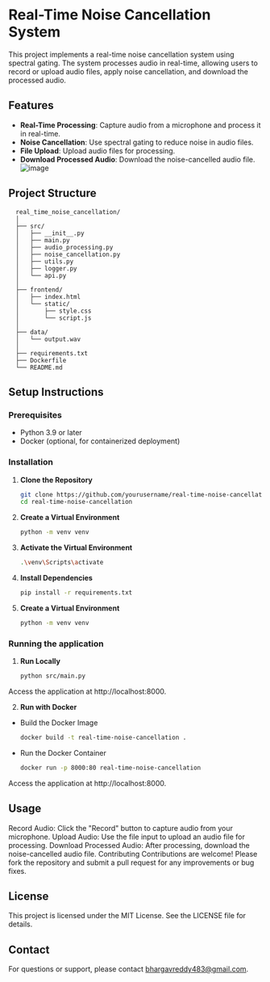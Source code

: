 # Real-Time Noise Cancellation System

This project implements a real-time noise cancellation system using spectral gating. The system processes audio in real-time, allowing users to record or upload audio files, apply noise cancellation, and download the processed audio.

## Features

- **Real-Time Processing**: Capture audio from a microphone and process it in real-time.
- **Noise Cancellation**: Use spectral gating to reduce noise in audio files.
- **File Upload**: Upload audio files for processing.
- **Download Processed Audio**: Download the noise-cancelled audio file.
![image](https://github.com/user-attachments/assets/c7519c2f-0730-4c11-8e5d-1c745456e053)


## Project Structure

      real_time_noise_cancellation/
      │
      ├── src/
      │   ├── __init__.py
      │   ├── main.py
      │   ├── audio_processing.py
      │   ├── noise_cancellation.py
      │   ├── utils.py
      │   ├── logger.py
      │   └── api.py
      │
      ├── frontend/
      │   ├── index.html
      │   └── static/
      │       ├── style.css
      │       └── script.js
      │
      ├── data/
      │   └── output.wav
      │
      ├── requirements.txt
      ├── Dockerfile
      └── README.md


## Setup Instructions

### Prerequisites

- Python 3.9 or later
- Docker (optional, for containerized deployment)

### Installation

1. **Clone the Repository**

   ```bash
   git clone https://github.com/yourusername/real-time-noise-cancellation.git
   cd real-time-noise-cancellation


2. **Create a Virtual Environment**
     ```bash
     python -m venv venv

3. **Activate the Virtual Environment**
     ```bash
     .\venv\Scripts\activate
     
4. **Install Dependencies**
     ```bash
     pip install -r requirements.txt
5. **Create a Virtual Environment**
     ```bash
     python -m venv venv


### Running the application

1. **Run Locally**
    ```bash
    python src/main.py
  Access the application at http://localhost:8000.

2. **Run with Docker**

- Build the Docker Image
  ```bash
  docker build -t real-time-noise-cancellation .
- Run the Docker Container
  ```bash
  docker run -p 8000:80 real-time-noise-cancellation
Access the application at http://localhost:8000.


## Usage
Record Audio: Click the "Record" button to capture audio from your microphone.
Upload Audio: Use the file input to upload an audio file for processing.
Download Processed Audio: After processing, download the noise-cancelled audio file.
Contributing
Contributions are welcome! Please fork the repository and submit a pull request for any improvements or bug fixes.

## License
This project is licensed under the MIT License. See the LICENSE file for details.

## Contact
For questions or support, please contact bhargavreddy483@gmail.com.
   
